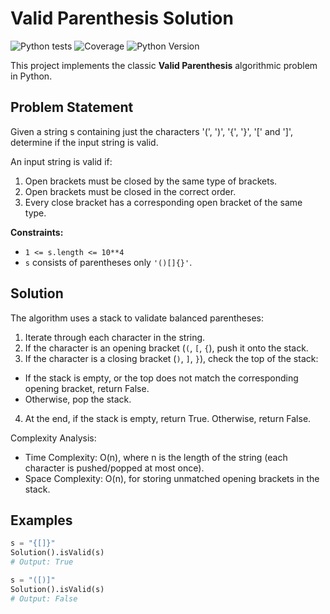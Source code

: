 # Valid Parenthesis Solution
![Python tests](https://github.com/eddo426/python-portfolio/actions/workflows/python-tests.yml/badge.svg)
![Coverage](https://img.shields.io/codecov/c/github/eddo426/python-portfolio)
![Python Version](https://img.shields.io/badge/python-3.9%2B-blue)

This project implements the classic **Valid Parenthesis** algorithmic problem in Python.

## Problem Statement
Given a string s containing just the characters '(', ')', '{', '}', '[' and ']', determine if the input string is valid.

An input string is valid if:

1. Open brackets must be closed by the same type of brackets.
2. Open brackets must be closed in the correct order.
3. Every close bracket has a corresponding open bracket of the same type.

**Constraints:**
- `1 <= s.length <= 10**4`
- `s` consists of parentheses only `'()[]{}'`.

## Solution
The algorithm uses a stack to validate balanced parentheses:
1. Iterate through each character in the string.
2. If the character is an opening bracket (`(`, `[`, `{`), push it onto the stack.
3. If the character is a closing bracket (`)`, `]`, `}`), check the top of the stack:
- If the stack is empty, or the top does not match the corresponding opening bracket, return False.
- Otherwise, pop the stack.
4. At the end, if the stack is empty, return True. Otherwise, return False.

Complexity Analysis:
- Time Complexity: O(n), where n is the length of the string (each character is pushed/popped at most once).
- Space Complexity: O(n), for storing unmatched opening brackets in the stack.

## Examples
```python
s = "{[]}"
Solution().isValid(s)
# Output: True

s = "([)]"
Solution().isValid(s)
# Output: False